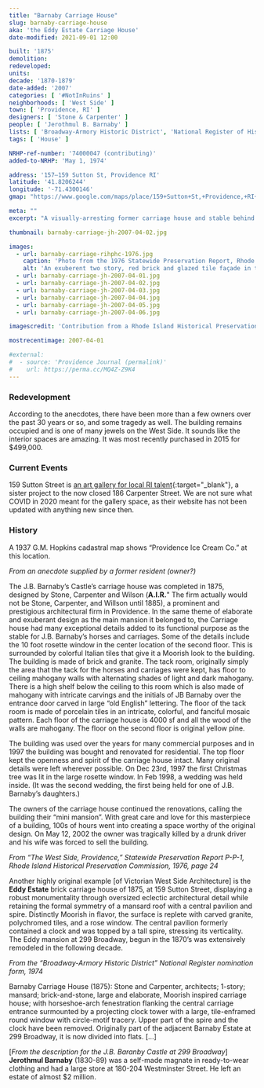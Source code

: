 ```yaml
---
title: "Barnaby Carriage House"
slug: barnaby-carriage-house
aka: 'the Eddy Estate Carriage House'
date-modified: 2021-09-01 12:00

built: '1875'
demolition:
redeveloped:
units:
decade: '1870-1879'
date-added: '2007'
categories: [ '#NotInRuins' ]
neighborhoods: [ 'West Side' ]
town: [ 'Providence, RI' ]
designers: [ 'Stone & Carpenter' ]
people: [ 'Jerothmul B. Barnaby' ]
lists: [ 'Broadway-Armory Historic District', 'National Register of Historic Places' ]
tags: [ 'House' ]

NRHP-ref-number: '74000047 (contributing)'
added-to-NRHP: 'May 1, 1974'

address: '157–159 Sutton St, Providence RI'
latitude: '41.8206244'
longitude: '-71.4300146'
gmap: "https://www.google.com/maps/place/159+Sutton+St,+Providence,+RI+02903/@41.8206244,-71.4300146,17z/data=!3m1!4b1!4m5!3m4!1s0x89e4457510f7ef6f:0x115c73259c1e9c82!8m2!3d41.8206244!4d-71.4278259"

meta: ""
excerpt: "A visually-arresting former carriage house and stable behind one of Broadway’s most ornate mansions"

thumbnail: barnaby-carriage-jh-2007-04-02.jpg

images:
  - url: barnaby-carriage-rihphc-1976.jpg
    caption: 'Photo from the 1976 Statewide Preservation Report, Rhode Island Historical Preservation Commission'
    alt: 'An exuberent two story, red brick and glazed tile façade in the Queen Anne style, with a large central rosette window placed on a short tower, a mansard roof with half-round topped windows, with a central garage door entrance flanked by a triplet window grouping on either side featuring small rosettes at the top of a thin, tall window or door opening.'
  - url: barnaby-carriage-jh-2007-04-01.jpg
  - url: barnaby-carriage-jh-2007-04-02.jpg
  - url: barnaby-carriage-jh-2007-04-03.jpg
  - url: barnaby-carriage-jh-2007-04-04.jpg
  - url: barnaby-carriage-jh-2007-04-05.jpg
  - url: barnaby-carriage-jh-2007-04-06.jpg

imagescredit: 'Contribution from a Rhode Island Historical Preservation Commission report'

mostrecentimage: 2007-04-01

#external:
#  - source: 'Providence Journal (permalink)'
#    url: https://perma.cc/MQ4Z-Z9K4
---
```


### Redevelopment

According to the anecdotes, there have been more than a few owners over the past 30 years or so, and some tragedy as well. The building remains occupied and is one of many  jewels on the West Side. It sounds like the interior spaces are amazing. It was most recently purchased in 2015 for $499,000. 


### Current Events

159 Sutton Street is [an art gallery for local RI talent](//sutton.gallery/about){:target="_blank"}, a sister project to the now closed 186 Carpenter Street. We are not sure what COVID in 2020 meant for the gallery space, as their website has not been updated with anything new since then. 


### History

A 1937 G.M. Hopkins cadastral map shows “Providence Ice Cream Co.” at this location. 


_From an anecdote supplied by a former resident (owner?)_

The J.B. Barnaby’s Castle’s carriage house was completed in 1875, designed by Stone, Carpenter and Wilson (**A.I.R.**" The firm actually would not be Stone, Carpenter, and Willson until 1885), a prominent and prestigious architectural firm in Providence. In the same theme of elaborate and exuberant design as the main mansion it belonged to, the Carriage house had many exceptional details added to its functional purpose as the stable for J.B. Barnaby’s horses and carriages. Some of the details include the 10 foot rosette window in the center location of the second floor. This is surrounded by colorful Italian tiles that give it a Moorish look to the building. The building is made of brick and granite. The tack room, originally simply the area that the tack for the horses and carriages were kept, has floor to ceiling mahogany walls with alternating shades of light and dark mahogany. There is a high shelf below the ceiling to this room which is also made of mahogany with intricate carvings and the initials of JB Barnaby over the entrance door carved in large “old English” lettering. The floor of the tack room is made of porcelain tiles in an intricate, colorful, and fanciful mosaic pattern. Each floor of the carriage house is 4000  sf and all the wood of the walls are mahogany. The floor on the second floor is original yellow pine.

The building was used over the years for many commercial purposes and in 1997 the building was bought and renovated for residential. The top floor kept the openness and spirit of the carriage house intact. Many original details were left wherever possible. On Dec 23rd, 1997 the first Christmas tree was lit in the large rosette window. In Feb 1998, a wedding was held inside. (It was the second wedding, the first being held for one of J.B. Barnaby’s daughters.) 

The owners of the carriage house continued the renovations, calling the building their “mini mansion”. With great care and love for this masterpiece of a building, 100s of hours went into creating a space worthy of the original design. On May 12, 2002 the owner was tragically killed by a drunk driver and his wife was forced to sell the building. 


_From “The West Side, Providence,” Statewide Preservation Report P-P-1, Rhode Island Historical Preservation Commission, 1976, page 24_

Another highly original example [of Victorian West Side Architecture] is the **Eddy Estate** brick carriage house of 1875, at 159 Sutton Street, displaying a robust monumentality through oversized eclectic architectural detail while retaining the formal symmetry of a mansard roof with a central pavilion and spire. Distinctly Moorish in flavor, the surface is replete with carved granite, polychromed tiles, and a rose window. The central pavilion formerly contained a clock and was topped by a tall spire, stressing its verticality. The Eddy mansion at 299 Broadway, begun in the 1870’s was extensively remodeled in the following decade.


_From the “Broadway-Armory Historic District” National Register nomination form, 1974_

Barnaby Carriage House (1875): Stone and Carpenter, architects; 1-story; mansard; brick-and-stone, large and elaborate, Moorish inspired carriage house; with
horseshoe-arch fenestration flanking the central carriage entrance surmounted by a projecting clock tower with a large, tile-enframed round window with circle-motif tracery. Upper part of the spire and the clock have been removed. Originally part of the adjacent Barnaby Estate at 299 Broadway, it is now divided into flats. […]

[_From the description for the J.B. Baranby Castle at 299 Broadway_] **Jerothmul Barnaby** (1830-89) was a self-made magnate in ready-to-wear clothing and had a large store at 180-204 Westminster Street. He left an estate of almost $2 million.
